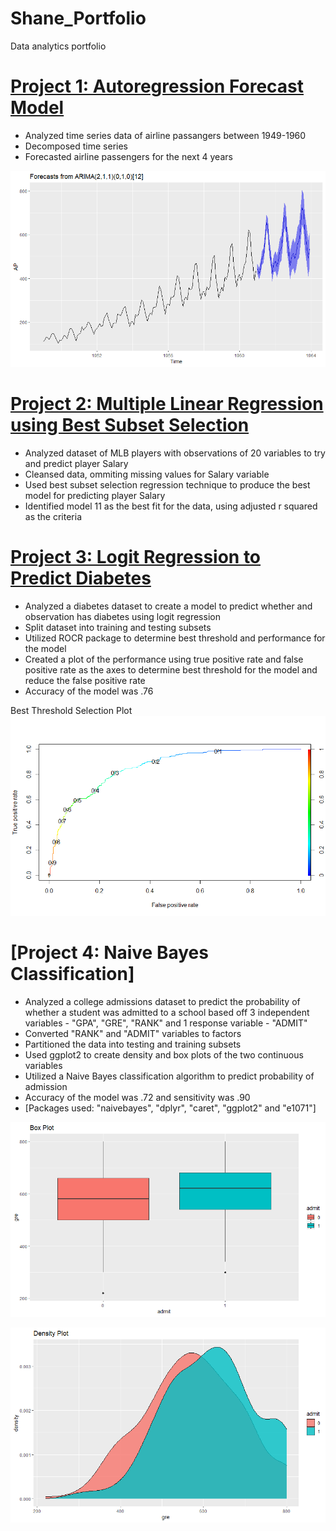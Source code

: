 # Shane_Portfolio
Data analytics portfolio 

# [Project 1: Autoregression Forecast Model](https://github.com/shanenemeth/Autoregression)
* Analyzed time series data of airline passangers between 1949-1960
* Decomposed time series
* Forecasted airline passengers for the next 4 years 

![Github Logo](https://github.com/shanenemeth/Shane_Portfolio-/blob/main/images/autoregrssion.png)


# [Project 2: Multiple Linear Regression using Best Subset Selection](https://github.com/shanenemeth/Regfit)
* Analyzed dataset of MLB players with  observations of 20 variables to try and predict player Salary
* Cleansed data, ommiting missing values for Salary variable
* Used best subset selection regression technique to produce the best model for predicting player Salary 
* Identified model 11 as the best fit for the data, using adjusted r squared as the criteria 

# [Project 3: Logit Regression to Predict Diabetes](https://github.com/shanenemeth/Logistic-Regression-)
* Analyzed a diabetes dataset to create a model to predict whether and observation has diabetes using logit regression 
* Split dataset into training and testing subsets 
* Utilized ROCR package to determine best threshold and performance for the model
* Created a plot of the performance using true positive rate and false positive rate as the axes to determine best threshold for the model and reduce the false positive rate 
* Accuracy of the model was .76

Best Threshold Selection Plot
 ![Github Logo](https://github.com/shanenemeth/Logistic-Regression-/blob/main/Logistic.png)
 
 # [Project 4: Naive Bayes Classification]
 * Analyzed a college admissions dataset to predict the probability of whether a student was admitted to a school based off 3 independent variables - "GPA", "GRE", "RANK" and 1 response variable - "ADMIT"
* Converted "RANK" and  "ADMIT" variables to factors 
* Partitioned the data into testing and training subsets
* Used ggplot2 to create density and box plots of the two continuous variables 
* Utilized a Naive Bayes classification algorithm to predict probability of admission
* Accuracy of the model was .72 and sensitivity was .90
* [Packages used: "naivebayes", "dplyr", "caret", "ggplot2" and "e1071"]

![Github Logo](https://github.com/shanenemeth/Naive-Bayes-Classifier-/blob/main/box%20plot.png)

![Github Logo](https://github.com/shanenemeth/Naive-Bayes-Classifier-/blob/main/density%20plot.png)
 
 
 
